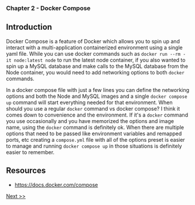 ### Chapter 2 - Docker Compose

## Introduction

Docker Compose is a feature of Docker which allows you to spin up and interact with a multi-application containerized environment using a single yaml file. While you can use docker commands such as `docker run --rm -it node:latest node` to run the latest node container, if you also wanted to spin up a MySQL database and make calls to the MySQL database from the Node container, you would need to add networking options to both `docker` commands.

In a docker compose file with just a few lines you can define the networking options and both the Node and MySQL images and a single `docker compose up` command will start everything needed for that environment. When should you use a regular `docker` command vs docker compose? I think it comes down to convenience and the environment. If it's a `docker` command you use occasionally and you have memorized the options and image name, using the `docker` command is definitely ok. When there are multiple options that need to be passed like environment variables and remapped ports, etc creating a `compose.yml` file with all of the options preset is easier to manage and running `docker compose up` in those situations is definitely easier to remember.

## Resources

* https://docs.docker.com/compose

[Next >>](030-chapter-03.md)
